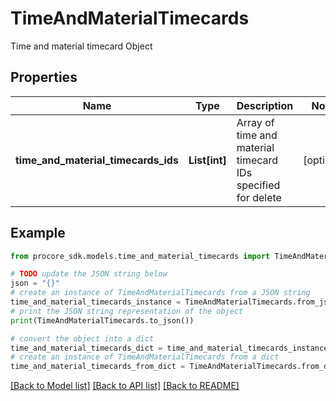 # TimeAndMaterialTimecards

Time and material timecard Object

## Properties

Name | Type | Description | Notes
------------ | ------------- | ------------- | -------------
**time_and_material_timecards_ids** | **List[int]** | Array of time and material timecard IDs specified for delete | [optional] 

## Example

```python
from procore_sdk.models.time_and_material_timecards import TimeAndMaterialTimecards

# TODO update the JSON string below
json = "{}"
# create an instance of TimeAndMaterialTimecards from a JSON string
time_and_material_timecards_instance = TimeAndMaterialTimecards.from_json(json)
# print the JSON string representation of the object
print(TimeAndMaterialTimecards.to_json())

# convert the object into a dict
time_and_material_timecards_dict = time_and_material_timecards_instance.to_dict()
# create an instance of TimeAndMaterialTimecards from a dict
time_and_material_timecards_from_dict = TimeAndMaterialTimecards.from_dict(time_and_material_timecards_dict)
```
[[Back to Model list]](../README.md#documentation-for-models) [[Back to API list]](../README.md#documentation-for-api-endpoints) [[Back to README]](../README.md)


